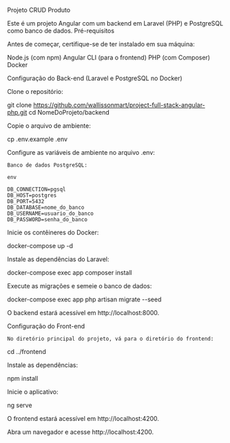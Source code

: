 Projeto CRUD Produto

Este é um projeto Angular com um backend em Laravel (PHP) e PostgreSQL como banco de dados.
Pré-requisitos

Antes de começar, certifique-se de ter instalado em sua máquina:

Node.js (com npm)
Angular CLI (para o frontend)
PHP (com Composer)
Docker

Configuração do Back-end (Laravel e PostgreSQL no Docker)

Clone o repositório:

git clone https://github.com/wallissonmart/project-full-stack-angular-php.git
cd NomeDoProjeto/backend

Copie o arquivo de ambiente:

cp .env.example .env

Configure as variáveis de ambiente no arquivo .env:

    Banco de dados PostgreSQL:

    env

    DB_CONNECTION=pgsql
    DB_HOST=postgres
    DB_PORT=5432
    DB_DATABASE=nome_do_banco
    DB_USERNAME=usuario_do_banco
    DB_PASSWORD=senha_do_banco

Inicie os contêineres do Docker:

docker-compose up -d

Instale as dependências do Laravel:

docker-compose exec app composer install

Execute as migrações e semeie o banco de dados:

docker-compose exec app php artisan migrate --seed

O backend estará acessível em http://localhost:8000.

Configuração do Front-end

    No diretório principal do projeto, vá para o diretório do frontend:

cd ../frontend

Instale as dependências:

npm install

Inicie o aplicativo:

ng serve

O frontend estará acessível em http://localhost:4200.

Abra um navegador e acesse http://localhost:4200.
